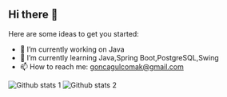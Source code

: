 ## Hi there 👋


Here are some ideas to get you started:

- 🔭 I’m currently working on Java
- 🌱 I’m currently learning Java,Spring Boot,PostgreSQL,Swing
- 📫 How to reach me:  goncagulcomak@gmail.com


![Github stats 1](https://github-readme-stats.vercel.app/api?username=gonciii&show_icons=true&theme=gradient) 
![Github stats 2](https://github-readme-stats.vercel.app/api?username=gonciii&show_icons=true&theme=radical)

